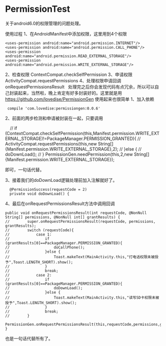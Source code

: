# PermissionTest

关于android6.0的权限管理的问题处理。

使用过程
1、在AndroidManifest中添加权限，这里用到4个权限 
     
    <uses-permission android:name="android.permission.INTERNET"/>
    <uses-permission android:name="android.permission.CALL_PHONE"/>
    <uses-permission android:name="android.permission.READ_EXTERNAL_STORAGE"/>
    <uses-permission android:name="android.permission.WRITE_EXTERNAL_STORAGE"/>
2、检查权限
   ContextCompat.checkSelfPermission
3、申请权限
   ActivityCompat.requestPermissions
4、处理权限申请回调
   onRequestPermissionsResult
   
处理完之后你会发现代码有点冗余，所以可以自己封装起来，当然啦，晚上肯定有好多封装好的。这里就是用
https://github.com/lovedise/PermissionGen
使用起来也很简单
1、加入依赖

     compile 'com.lovedise:permissiongen:0.0.6'
2、前面的两步检测和申请被封装在一起，只要调用
       
     // if (ContextCompat.checkSelfPermission(this,Manifest.permission.WRITE_EXTERNAL_STORAGE)!=PackageManager.PERMISSION_GRANTED){
    // ActivityCompat.requestPermissions(this,new String[]{Manifest.permission.WRITE_EXTERNAL_STORAGE},2);
    // }else {
    // doDownLoad();
    // }
    PermissionGen.needPermission(this,2,new String[]{Manifest.permission.WRITE_EXTERNAL_STORAGE});
    
 即可，一句话代替。
 
 3、接着我们的doDownLoad逻辑处理前加入注解就好了。
    
      @PermissionSuccess(requestCode = 2)
      private void doDownLoad() {
 
4、最后在onRequestPermissionsResult方法中调用回调

    public void onRequestPermissionsResult(int requestCode, @NonNull String[] permissions, @NonNull int[] grantResults) {
    //        super.onRequestPermissionsResult(requestCode, permissions, grantResults);
    //        switch (requestCode){
    //            case 1:
    //                if (grantResults[0]==PackageManager.PERMISSION_GRANTED){
    //                    doCallPhone();
    //                }else {
    //                    Toast.makeText(MainActivity.this,"打电话权限未被授予",Toast.LENGTH_SHORT).show();
    //                }
    //                break;
    //            case 2:
    //                if (grantResults[0]==PackageManager.PERMISSION_GRANTED){
    //                    doDownLoad();
    //                }else {
    //                    Toast.makeText(MainActivity.this,"读写SD卡权限未被授予",Toast.LENGTH_SHORT).show();
    //                }
    //                break;
    //        }
        PermissionGen.onRequestPermissionsResult(this,requestCode,permissions,grantResults);
    }
也是一句话代替所有了。
